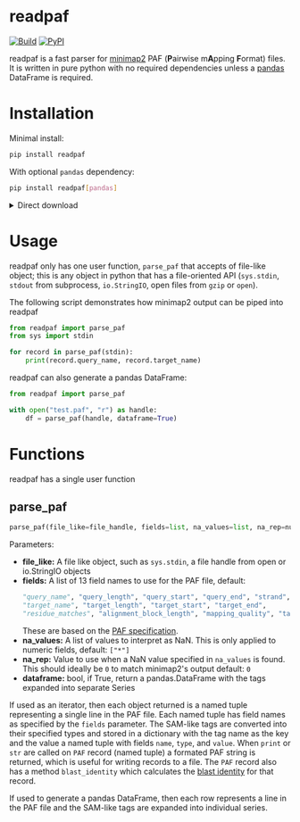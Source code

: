 readpaf
=======
[![Build](https://github.com/alexomics/read-paf/actions/workflows/main.yml/badge.svg)](https://github.com/alexomics/read-paf/actions/workflows/main.yml)
[![PyPI](https://img.shields.io/pypi/v/readpaf)](https://pypi.org/p/readpaf)

readpaf is a fast parser for [minimap2](https://github.com/lh3/minimap2) PAF 
(**P**airwise m**A**pping **F**ormat) files. It is written in pure python with
no required dependencies unless a [pandas](https://pandas.pydata.org/) DataFrame 
is required.


Installation
===
Minimal  install:
```bash
pip install readpaf
```

With optional `pandas` dependency:
```bash
pip install readpaf[pandas]
```

<details>
  <summary>Direct download</summary>
As readpaf is a self contained module it can be installed by downloading just 
the module. The latest version is available from:

```
https://raw.githubusercontent.com/alexomics/read-paf/main/readpaf.py
```

or a specific version can be downloaded from a release/tag like so:

```bash
https://raw.githubusercontent.com/alexomics/read-paf/v0.0.5/readpaf.py
```
[PyPI](https://pypi.org/p/readpaf) is the recommended install method.
</details>

Usage
===

readpaf only has one user function, `parse_paf` that accepts of file-like object; this 
is any object in python that has a file-oriented API (`sys.stdin`, `stdout` from subprocess, 
`io.StringIO`, open files from `gzip` or `open`).  

The following script demonstrates how minimap2 output can be piped into readpaf 

```python
from readpaf import parse_paf
from sys import stdin

for record in parse_paf(stdin):
    print(record.query_name, record.target_name)
```

readpaf can also generate a pandas DataFrame:

```python
from readpaf import parse_paf

with open("test.paf", "r") as handle:
    df = parse_paf(handle, dataframe=True)

```

Functions
===

readpaf has a single user function

parse_paf
---

```python
parse_paf(file_like=file_handle, fields=list, na_values=list, na_rep=numeric, dataframe=bool)
```
Parameters:

 - **file_like:** A file like object, such as `sys.stdin`, a file handle from open or io.StringIO objects
 - **fields:** A list of 13 field names to use for the PAF file, default:
    ```python
    "query_name", "query_length", "query_start", "query_end", "strand",
    "target_name", "target_length", "target_start", "target_end",
    "residue_matches", "alignment_block_length", "mapping_quality", "tags"
    ```
    These are based on the [PAF specification](https://github.com/lh3/miniasm/blob/master/PAF.md).
 - **na_values:** A list of values to interpret as NaN. This is only applied to numeric fields, default: `["*"]`
 - **na_rep:** Value to use when a NaN value specified in `na_values` is found. This should ideally be `0` to match minimap2's output default: `0`
 - **dataframe:** bool, if True, return a pandas.DataFrame with the tags expanded into separate Series


If used as an iterator, then each object returned is a named tuple representing a single line in the PAF file. 
Each named tuple has field names as specified by the `fields` parameter.
The SAM-like tags are converted into their specified types and stored in a dictionary with the tag name as the key and the value a named tuple with fields `name`, `type`, and `value`.
When `print` or `str` are called on `PAF` record (named tuple) a formated PAF string is returned, which is useful for writing records to a file.
The `PAF` record also has a method `blast_identity` which calculates the [blast identity](https://lh3.github.io/2018/11/25/on-the-definition-of-sequence-identity) for that record.

If used to generate a pandas DataFrame, then each row represents a line in the PAF file and the SAM-like tags 
are expanded into individual series.



